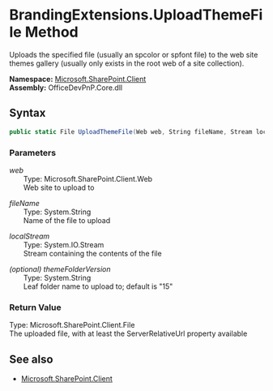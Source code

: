 # BrandingExtensions.UploadThemeFile Method  
Uploads the specified file (usually an spcolor or spfont file) to the web site themes gallery 
            (usually only exists in the root web of a site collection).  

**Namespace:** [Microsoft.SharePoint.Client](Microsoft.SharePoint.Client.md)  
**Assembly:** OfficeDevPnP.Core.dll  
## Syntax
```C#
public static File UploadThemeFile(Web web, String fileName, Stream localStream, String themeFolderVersion)
```
### Parameters
*web*  
&emsp;&emsp;Type: Microsoft.SharePoint.Client.Web  
&emsp;&emsp;Web site to upload to  
  
*fileName*  
&emsp;&emsp;Type: System.String  
&emsp;&emsp;Name of the file to upload  
  
*localStream*  
&emsp;&emsp;Type: System.IO.Stream  
&emsp;&emsp;Stream containing the contents of the file  
  
*(optional) themeFolderVersion*  
&emsp;&emsp;Type: System.String  
&emsp;&emsp;Leaf folder name to upload to; default is "15"  
  
### Return Value
Type: Microsoft.SharePoint.Client.File  
The uploaded file, with at least the ServerRelativeUrl property available

## See also
- [Microsoft.SharePoint.Client](Microsoft.SharePoint.Client.md)
